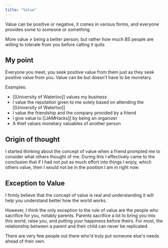 ```yaml
---
title: "Value"
---
```


Value can be positive or negative, it comes in various forms, and everyone provides some to someone or something.

More value $\neq$ being a better person; but rather how much BS people are willing to tolerate from you before calling it quits
## My point

Everyone you meet, you seek positive value from them just as they seek positive value from you. Value can be but doesn't have to be monetary.

Examples:
- [[University of Waterloo]] values my business
- I value the reputation given to me solely based on attending the [[University of Waterloo]]
- I value the friendship and the company provided by a friend
- I give value to [[JAMHacks]] by being an organizer
- A thief values monetary valuables of another person

## Origin of thought

I started thinking about the concept of value when a friend prompted me to consider what others thought of me. During this I effectively came to the conclusion that if I had not put as much effort into things I enjoy, which others value, then I would not be in the position I am in right now.

## Exception to Value

I firmly believe that the concept of value is real and understanding it will help you understand better how the world works. 

However, I think the only exception to the rule of value are the people who sacrifice for you, notably parents. Parents sacrifice a lot to bring you into this world, raise you, and putting your happiness before theirs. For most, the relationship between a parent and their child can never be replicated. 

There are very few people out there who'd truly put someone else's needs ahead of their own.